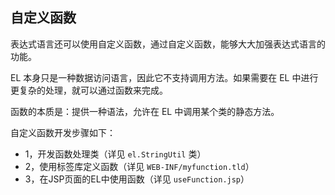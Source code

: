 ## 自定义函数 ##

表达式语言还可以使用自定义函数，通过自定义函数，能够大大加强表达式语言的功能。

EL 本身只是一种数据访问语言，因此它不支持调用方法。如果需要在 EL 中进行更复杂的处理，就可以通过函数来完成。

函数的本质是：提供一种语法，允许在 EL 中调用某个类的静态方法。

自定义函数开发步骤如下：

* 1，开发函数处理类（详见 `el.StringUtil` 类）
* 2，使用标签库定义函数（详见 `WEB-INF/myfunction.tld`）
* 3，在JSP页面的EL中使用函数（详见 `useFunction.jsp`）

